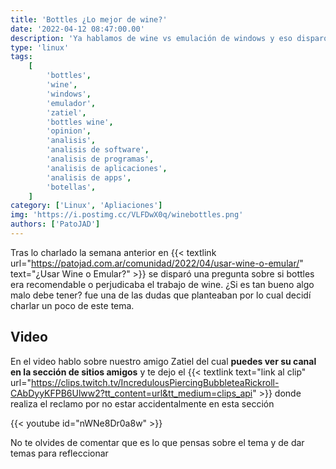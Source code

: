 ```yaml
---
title: 'Bottles ¿Lo mejor de wine?'
date: '2022-04-12 08:47:00.00'
description: 'Ya hablamos de wine vs emulación de windows y eso disparó la existencia de Bottles ¿es acaso lo mejor de Wine?'
type: 'linux'
tags:
    [
        'bottles',
        'wine',
        'windows',
        'emulador',
        'zatiel',
        'bottles wine',
        'opinion',
        'analisis',
        'analisis de software',
        'analisis de programas',
        'analisis de aplicaciones',
        'analisis de apps',
        'botellas',
    ]
category: ['Linux', 'Apliaciones']
img: 'https://i.postimg.cc/VLFDwX0q/winebottles.png'
authors: ['PatoJAD']
---
```


Tras lo charlado la semana anterior en {{< textlink url="https://patojad.com.ar/comunidad/2022/04/usar-wine-o-emular/" text="¿Usar Wine o Emular?" >}} se disparó una pregunta sobre si bottles era recomendable o perjudicaba el trabajo de wine. ¿Si es tan bueno algo malo debe tener? fue una de las dudas que planteaban por lo cual decidí charlar un poco de este tema.

## Video

En el video hablo sobre nuestro amigo Zatiel del cual **puedes ver su canal en la sección de sitios amigos** y te dejo el {{< textlink text="link al clip" url="https://clips.twitch.tv/IncredulousPiercingBubbleteaRickroll-CAbDyyKFPB6Ulww2?tt_content=url&tt_medium=clips_api" >}} donde realiza el reclamo por no estar accidentalmente en esta sección

{{< youtube id="nWNe8Dr0a8w" >}}

No te olvides de comentar que es lo que pensas sobre el tema y de dar temas para refleccionar
